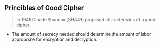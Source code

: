 ## Princibles of Good Cipher

> In 1949 Claude Shannon [SHA49] proposed characteristics of a good cipher.

- The amount of secrecy needed should determine the amount of labor appropriate for encryption and decryption. 
